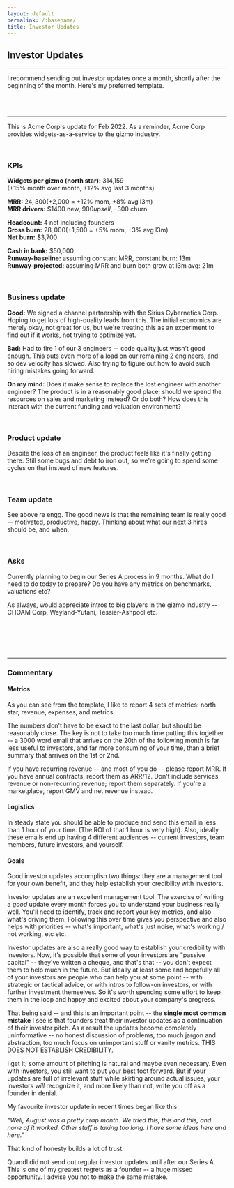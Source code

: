 ```yaml
---
layout: default
permalink: /:basename/
title: Investor Updates
---
```

## Investor Updates

----

I recommend sending out investor updates once a month, shortly after the beginning of the month.  Here's my preferred template.  

<br/>
<br/>

----

This is Acme Corp's update for Feb 2022.  As a reminder, Acme Corp provides widgets-as-a-service to the gizmo industry.

<br/>

### KPIs

**Widgets per gizmo (north star):** 314,159  
(+15% month over month, +12% avg last 3 months)

**MRR:** $24,300 (+$2,000 = +12% mom, +8% avg l3m)  
**MRR drivers:** $1400 new, $900 upsell, -$300 churn  

**Headcount:** 4 not including founders  
**Gross burn:** $28,000 (+$1,500 = +5% mom, +3% avg l3m)  
**Net burn:** $3,700  

**Cash in bank:** $50,000  
**Runway-baseline:** assuming constant MRR, constant burn: 13m  
**Runway-projected:** assuming MRR and burn both grow at l3m avg: 21m   

<br/>

### Business update

**Good:** We signed a channel partnership with the Sirius Cybernetics Corp.  Hoping to get lots of high-quality leads from this.  The initial economics are merely okay, not great for us, but we're treating this as an experiment to find out if it works, not trying to optimize yet.

**Bad:** Had to fire 1 of our 3 engineers -- code quality just wasn't good enough.  This puts even more of a load on our remaining 2 engineers, and so dev velocity has slowed.  Also trying to figure out how to avoid such hiring mistakes going forward.

**On my mind:** Does it make sense to replace the lost engineer with another engineer?  The product is in a reasonably good place; should we spend the resources on sales and marketing instead?  Or do both?  How does this interact with the current funding and valuation environment?

<br/>

### Product update

Despite the loss of an engineer, the product feels like it's finally getting there.  Still some bugs and debt to iron out, so we're going to spend some cycles on that instead of new features.

<br/>

### Team update

See above re engg.  The good news is that the remaining team is really good -- motivated, productive, happy.  Thinking about what our next 3 hires should be, and when.

<br/>

### Asks

Currently planning to begin our Series A process in 9 months.  What do I need to do today to prepare?  Do you have any metrics on benchmarks, valuations etc?

As always, would appreciate intros to big players in the gizmo industry -- CHOAM Corp, Weyland-Yutani, Tessier-Ashpool etc.

<br/>
<br/>
<br/>
<br/>

----

### Commentary

#### Metrics

As you can see from the template, I like to report 4 sets of metrics: north star, revenue, expenses, and metrics.

The numbers don't have to be exact to the last dollar, but should be reasonably close.  The key is not to take too much time putting this together -- a 3000 word email that arrives on the 20th of the following month is far less useful to investors, and far more consuming of your time, than a brief summary that arrives on the 1st or 2nd.  

If you have recurring revenue -- and most of you do -- please report MRR. If you have annual contracts, report them as ARR/12.  Don't include services revenue or non-recurring revenue; report them separately. If you're a marketplace, report GMV and net revenue instead.

#### Logistics

In steady state you should be able to produce and send this email in less than 1 hour of your time.  (The ROI of that 1 hour is very high).  Also, ideally these emails end up having 4 different audiences -- current investors, team members, future investors, and yourself.   


#### Goals

Good investor updates accomplish two things: they are a management tool for your own benefit, and they help establish your credibility with investors.

Investor updates are an excellent management tool.  The exercise of writing a *good* update every month forces you to understand your business really well.  You'll need to identify, track and report your key metrics, and also what's driving them.  Following this over time gives you perspective and also helps with priorities -- what's important, what's just noise, what's working / not working, etc etc.

Investor updates are also a really good way to establish your credibility with investors.  Now, it's possible that some of your investors are "passive capital" -- they've written a cheque, and that's that -- you don't expect them to help much in the future.  But ideally at least some and hopefully all of your investors are people who can help you at some point -- with strategic or tactical advice, or with intros to follow-on investors, or with further investment themselves.  So it's worth spending some effort to keep them in the loop and happy and excited about your company's progress.

That being said -- and this is an important point -- the **single most common mistake** I see is that founders treat their investor updates as a continuation of their investor pitch.  As a result the updates become completely uninformative -- no honest discussion of problems, too much jargon and abstraction, too much focus on unimportant stuff or vanity metrics.  THIS DOES NOT ESTABLISH CREDIBILITY.

I get it; some amount of pitching is natural and maybe even necessary.  Even with investors, you still want to put your best foot forward.  But if your updates are full of irrelevant stuff while skirting around actual issues, your investors *will* recognize it, and more likely than not, write you off as a founder in denial.  

My favourite investor update in recent times began like this:

*"Well, August was a pretty crap month.  We tried this, this and this, and none of it worked.  Other stuff is taking too long.  I have some ideas here and here."*

That kind of honesty builds a lot of trust.

Quandl did not send out regular investor updates until after our Series A.  This is one of my greatest regrets as a founder -- a huge missed opportunity.  I advise you not to make the same mistake.


<br/>
<br/>



